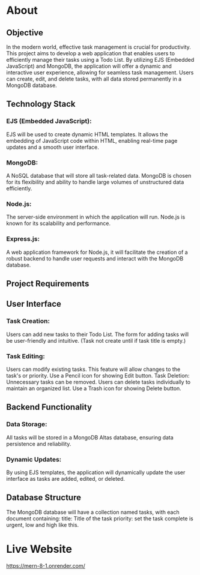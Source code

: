 # About
## Objective
In the modern world, effective task management is crucial for productivity. This project aims to develop a web application that enables users to efficiently manage their tasks using a Todo List. By utilizing EJS (Embedded JavaScript) and MongoDB, the application will offer a dynamic and interactive user experience, allowing for seamless task management. Users can create, edit, and delete tasks, with all data stored permanently in a MongoDB database.
## Technology Stack
### EJS (Embedded JavaScript):
EJS will be used to create dynamic HTML templates. It allows the embedding of JavaScript code within HTML, enabling real-time page updates and a smooth user interface.
### MongoDB:
A NoSQL database that will store all task-related data. MongoDB is chosen for its flexibility and ability to handle large volumes of unstructured data efficiently.
### Node.js:
The server-side environment in which the application will run. Node.js is known for its scalability and performance.
### Express.js:
A web application framework for Node.js, it will facilitate the creation of a robust backend to handle user requests and interact with the MongoDB database.
## Project Requirements
## User Interface
### Task Creation:
Users can add new tasks to their Todo List. The form for adding tasks will be user-friendly and intuitive. (Task not create until if task title is empty.)
### Task Editing:
Users can modify existing tasks. This feature will allow changes to the task's  or priority. Use a Pencil icon for showing Edit button.
Task Deletion: Unnecessary tasks can be removed. Users can delete tasks individually to maintain an organized list. Use a Trash icon for showing Delete button.
## Backend Functionality
### Data Storage:
All tasks will be stored in a MongoDB Altas database, ensuring data persistence and reliability.
### Dynamic Updates:
By using EJS templates, the application will dynamically update the user interface as tasks are added, edited, or deleted.
## Database Structure
The MongoDB database will have a collection named tasks, with each document containing:
title: Title of the task
priority: set the task complete is urgent, low and high like this.

# Live Website
https://mern-8-1.onrender.com/
